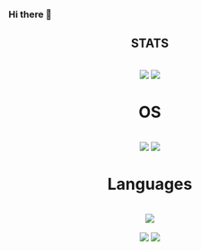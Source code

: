 ### Hi there 👋

<div align="center">

## STATS

  <br/>
  <img src="https://img.shields.io/github/stars/honakac?style=for-the-badge"/>
  <img src="https://img.shields.io/github/followers/honakac?style=for-the-badge"/>
  <br/>

# OS
  
  <br/>
  <img src="https://img.shields.io/badge/Void%20linux-green.svg?style=for-the-badge&logo=linux"/>
  <img src="https://img.shields.io/badge/Windows%2010-blue.svg?style=for-the-badge&logo=windows"/>
  <br/>

# Languages
  
  <br/>
  <img src="https://skillicons.dev/icons?i=cpp,c,bash,js,nodejs,linux&perline=10"/>
  <br/>
  <br/>
  <img src="https://github-readme-stats.vercel.app/api?username=honakac&show_icons=true&theme=radical" />
  <img src="https://github-readme-stats.vercel.app/api/top-langs/?username=honakac&show_icons=true&theme=radical" />
</div>
